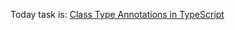 Today task is:
[Class Type Annotations in TypeScript](https://github.com/AsharibAli/100-days-of-code/tree/main/day-71/TS-Class)